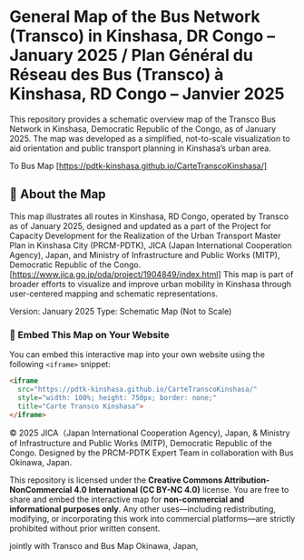 # General Map of the Bus Network (Transco) in Kinshasa, DR Congo – January 2025 / Plan Général du Réseau des Bus (Transco) à Kinshasa, RD Congo – Janvier 2025 
This repository provides a schematic overview map of the Transco Bus Network in Kinshasa, Democratic Republic of the Congo, as of January 2025. The map was developed as a simplified, not-to-scale visualization to aid orientation and public transport planning in Kinshasa’s urban area.

To Bus Map [https://pdtk-kinshasa.github.io/CarteTranscoKinshasa/]

## 📍 About the Map
This map illustrates all routes in Kinshasa, RD Congo, operated by Transco as of January 2025, designed and updated as a part of the Project for Capacity Development for the Realization of the Urban Transport Master Plan in Kinshasa City (PRCM-PDTK), JICA (Japan International Cooperation Agency), Japan, and Ministry of Infrastructure and Public Works (MITP), Democratic Republic of the Congo. 
[https://www.jica.go.jp/oda/project/1904849/index.html]
This map is part of broader efforts to visualize and improve urban mobility in Kinshasa through user-centered mapping and schematic representations.

Version: January 2025
Type: Schematic Map (Not to Scale)

### 🧩 Embed This Map on Your Website

You can embed this interactive map into your own website using the following `<iframe>` snippet:

```html
<iframe 
  src="https://pdtk-kinshasa.github.io/CarteTranscoKinshasa/" 
  style="width: 100%; height: 750px; border: none;" 
  title="Carte Transco Kinshasa">
</iframe>
```

© 2025 JICA（Japan International Cooperation Agency), Japan, & Ministry of Infrastructure and Public Works (MITP), Democratic Republic of the Congo. 
Designed by the PRCM-PDTK Expert Team in collaboration with Bus Okinawa, Japan.

This repository is licensed under the **Creative Commons Attribution-NonCommercial 4.0 International (CC BY-NC 4.0)** license. You are free to share and embed the interactive map for **non-commercial and informational purposes only**. Any other uses—including redistributing, modifying, or incorporating this work into commercial platforms—are strictly prohibited without prior written consent.



jointly with Transco and Bus Map Okinawa, Japan, 
